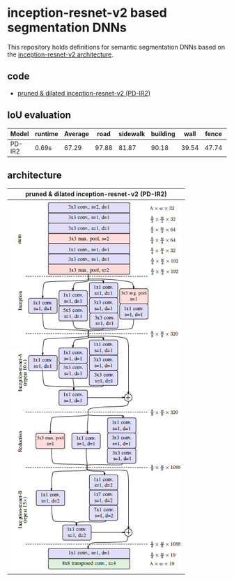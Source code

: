 # inception-resnet-v2 based segmentation DNNs

This repository holds definitions for semantic segmentation DNNs based on the [inception-resnet-v2 architecture](https://research.googleblog.com/2016/08/improving-inception-and-image.html).

## code

* [pruned & dilated inception-resnet-v2 (PD-IR2)](https://github.com/MalteOeljeklaus/incept_resnet2_segmentation/tree/master/PD-IR2)

## IoU evaluation

| Model | runtime | Average | road | sidewalk | building | wall | fence | pole | trafficlight | trafficsign | vegetation | terrain | sky | person | rider | car | truck | bus | train | motorcycle | bicycle |
| --- | --- | --- | --- | --- | --- | --- | --- | --- | --- | --- | --- | --- | --- | --- | --- | --- | --- | --- | --- | --- | --- |
| PD-IR2 | 0.69s | 67.29 | 97.88 | 81.87 | 90.18 | 39.54 | 47.74 | 54.78 | 58.12 | 69.89 | 91.30 | 70.38 | 94.36 | 76.97 | 51.90 | 92.86 | 40.69 | 54.27 | 55.22 | 45.52 | 65.13 |


## architecture

| pruned & dilated inception-resnet-v2 (PD-IR2) |
| --- |
| ![pruned & dilated inception-resnet-v2 (PD-IR2)](https://github.com/MalteOeljeklaus/incept_resnet2_segmentation/raw/master/doc/PD-IR2.png "pruned & dilated inception-resnet-v2 (PD-IR2)") |
